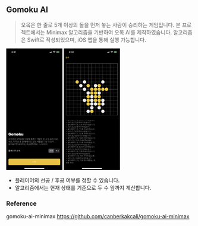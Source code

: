 ## Gomoku AI
> 오목은 한 줄로 5개 이상의 돌을 먼저 놓는 사람이 승리하는 게임입니다. 본 프로젝트에서는 Minimax 알고리즘을 기반하여 오목 AI를 제작하였습니다.
알고리즘은 Swift로 작성되었으며, iOS 앱을 통해 실행 가능합니다.   
   
<img src="https://github.com/ypjun100/gomoku-ai/blob/main/images/home.PNG?raw=true" width="30%"></img>
<img src="https://github.com/ypjun100/gomoku-ai/blob/main/images/ingame.PNG?raw=true" width="30%"></img>   
   
* 플레이어의 선공 / 후공 여부를 정할 수 있습니다.
* 알고리즘에서는 현재 상태를 기준으로 두 수 앞까지 계산합니다.

### Reference
gomoku-ai-minimax https://github.com/canberkakcali/gomoku-ai-minimax

